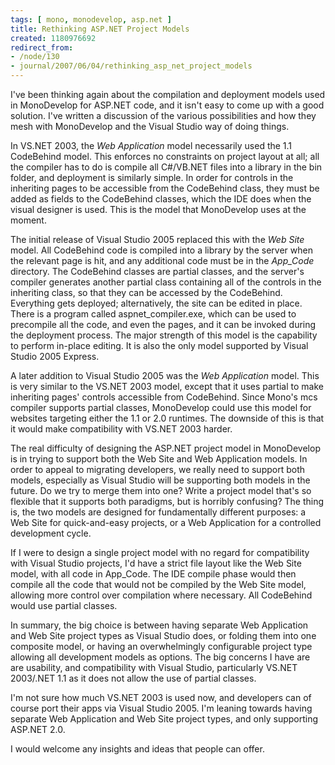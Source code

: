 ```yaml
---
tags: [ mono, monodevelop, asp.net ]
title: Rethinking ASP.NET Project Models
created: 1180976692
redirect_from:
- /node/130
- journal/2007/06/04/rethinking_asp_net_project_models
---
```

I've been thinking again about the compilation and deployment models used in
MonoDevelop for ASP.NET code, and it isn't easy to come up with a good solution.
I've written a discussion of the various possibilities and how they mesh with
MonoDevelop and the Visual Studio way of doing things.<!--break-->

In VS.NET 2003, the _Web Application_ model necessarily used the 1.1 CodeBehind
model. This enforces no constraints on project layout at all; all the compiler
has to do is compile all C#/VB.NET files into a library in the bin folder, and
deployment is similarly simple. In order for controls in the inheriting pages to
be accessible from the CodeBehind class, they must be added as fields to the
CodeBehind classes, which the IDE does when the visual designer is used. This is
the model that MonoDevelop uses at the moment.

The initial release of Visual Studio 2005 replaced this with the _Web Site_
model. All CodeBehind code is compiled into a library by the server when the
relevant page is hit, and any additional code must be in the _App_Code_
directory. The CodeBehind classes are partial classes, and the server's compiler
generates another partial class containing all of the controls in the inheriting
class, so that they can be accessed by the CodeBehind. Everything gets deployed;
alternatively, the site can be edited in place. There is a program called
aspnet_compiler.exe, which can be used to precompile all the code, and even the
pages, and it can be invoked during the deployment process. The major strength
of this model is the capability to perform in-place editing. It is also the only
model supported by Visual Studio 2005 Express.

A later addition to Visual Studio 2005 was the _Web Application_ model. This is
very similar to the VS.NET 2003 model, except that it uses partial to make
inheriting pages' controls accessible from CodeBehind. Since Mono's mcs compiler
supports partial classes, MonoDevelop could use this model for websites
targeting either the 1.1 or 2.0 runtimes. The downside of this is that it would
make compatibility with VS.NET 2003 harder.

The real difficulty of designing the ASP.NET project model in MonoDevelop is in
trying to support both the Web Site and Web Application models. In order to
appeal to migrating developers, we really need to support both models,
especially as Visual Studio will be supporting both models in the future. Do we
try to merge them into one? Write a project model that's so flexible that it
supports both paradigms, but is horribly confusing? The thing is, the two models
are designed for fundamentally different purposes: a Web Site for quick-and-easy
projects, or a Web Application for a controlled development cycle.

If I were to design a single project model with no regard for compatibility with
Visual Studio projects, I'd have a strict file layout like the Web Site model,
with all code in App_Code. The IDE compile phase would then compile all the code
that would not be compiled by the Web Site model, allowing more control over
compilation where necessary. All CodeBehind would use partial classes.

In summary, the big choice is between having separate Web Application and Web
Site project types as Visual Studio does, or folding them into one composite
model, or having an overwhelmingly configurable project type allowing all
development models as options. The big concerns I have are are usability, and
compatibility with Visual Studio, particularly VS.NET 2003/.NET 1.1 as it does
not allow the use of partial classes.

I'm not sure how much VS.NET 2003 is used now, and developers can of course port
their apps via Visual Studio 2005. I'm leaning towards having separate Web
Application and Web Site project types, and only supporting ASP.NET 2.0.

I would welcome any insights and ideas that people can offer.
